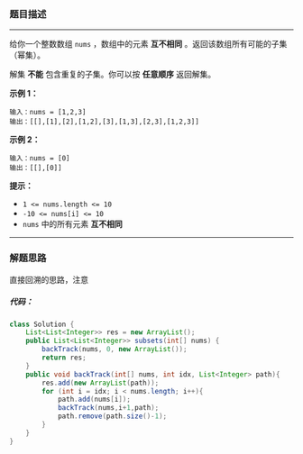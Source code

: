 ### 题目描述

---

给你一个整数数组 `nums` ，数组中的元素 **互不相同** 。返回该数组所有可能的子集（幂集）。

解集 **不能** 包含重复的子集。你可以按 **任意顺序** 返回解集。

**示例 1：**

```
输入：nums = [1,2,3]
输出：[[],[1],[2],[1,2],[3],[1,3],[2,3],[1,2,3]]

```

**示例 2：**

```
输入：nums = [0]
输出：[[],[0]]

```

**提示：**

-   `1 <= nums.length <= 10`
-   `-10 <= nums[i] <= 10`
-   `nums` 中的所有元素 **互不相同**

---

### 解题思路

直接回溯的思路，注意

##### 代码：

```java
class Solution {
	List<List<Integer>> res = new ArrayList();
	public List<List<Integer>> subsets(int[] nums) {
		backTrack(nums, 0, new ArrayList());
		return res;
	}
	public void backTrack(int[] nums, int idx, List<Integer> path){
		res.add(new ArrayList(path));
		for (int i = idx; i < nums.length; i++){
			path.add(nums[i]);
			backTrack(nums,i+1,path);
			path.remove(path.size()-1);
		}
	}
}
```


